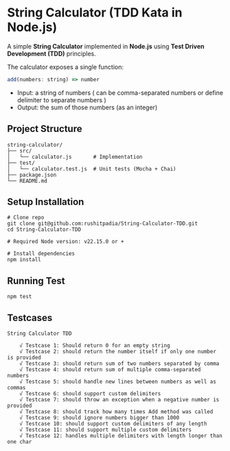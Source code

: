 # String Calculator (TDD Kata in Node.js)

A simple **String Calculator** implemented in **Node.js** using **Test Driven Development (TDD)** principles.  

The calculator exposes a single function:  

```js
add(numbers: string) => number
```
* Input: a string of numbers ( can be comma-separated numbers or define delimiter to separate numbers )
* Output: the sum of those numbers (as an integer)


## Project Structure
```
string-calculator/
├── src/
│   └── calculator.js       # Implementation
├── test/
│   └── calculator.test.js  # Unit tests (Mocha + Chai)
├── package.json
└── README.md
```

## Setup Installation
```
# Clone repo
git clone git@github.com:rushitpadia/String-Calculator-TDD.git
cd String-Calculator-TDD

# Required Node version: v22.15.0 or +

# Install dependencies
npm install
```

## Running Test
```
npm test
```

## Testcases
```
String Calculator TDD

    √ Testcase 1: Should return 0 for an empty string
    √ Testcase 2: should return the number itself if only one number is provided
    √ Testcase 3: should return sum of two numbers separated by comma
    √ Testcase 4: should return sum of multiple comma-separated numbers
    √ Testcase 5: should handle new lines between numbers as well as commas
    √ Testcase 6: should support custom delimiters
    √ Testcase 7: should throw an exception when a negative number is provided
    √ Testcase 8: should track how many times Add method was called
    √ Testcase 9: should ignore numbers bigger than 1000
    √ Testcase 10: should support custom delimiters of any length
    √ Testcase 11: should support multiple custom delimiters
    √ Testcase 12: handles multiple delimiters with length longer than one char
```